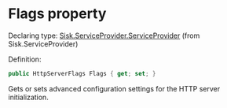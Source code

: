 <!--

Copyrights 2023 Sisk Framework - CypherPotato
Published under MIT license

!!! DO NOT EDIT THIS FILE !!!
This file was generated by a tool in the Sisk package. To edit the information in this documentation,
edit the XML documentation present in the Sisk source code.

-->


# Flags property

Declaring type: [Sisk.ServiceProvider.ServiceProvider](/spec/Sisk.ServiceProvider.ServiceProvider.md) (from Sisk.ServiceProvider)


Definition:

```cs
public HttpServerFlags Flags { get; set; }
```

Gets or sets advanced configuration settings for the HTTP server initialization.

